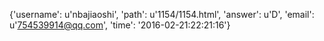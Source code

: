 {'username': u'nbajiaoshi', 'path': u'1154/1154.html', 'answer': u'D', 'email': u'754539914@qq.com', 'time': '2016-02-21:22:21:16'}